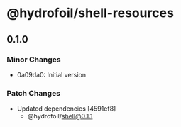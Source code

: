 # @hydrofoil/shell-resources

## 0.1.0
### Minor Changes

- 0a09da0: Initial version

### Patch Changes

- Updated dependencies [4591ef8]
  - @hydrofoil/shell@0.1.1
